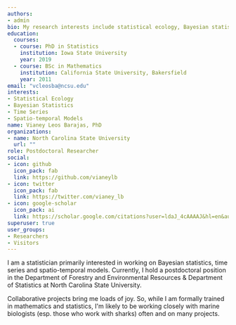 ```yaml
---
authors:
- admin
bio: My research interests include statistical ecology, Bayesian statistics, time series, state-space and spatio-temporal models. I also collaborate on many shark telemetry projects.
education:
  courses:
  - course: PhD in Statistics
    institution: Iowa State University
    year: 2019
  - course: BSc in Mathematics
    institution: California State University, Bakersfield
    year: 2011
email: "vcleosba@ncsu.edu"
interests:
- Statistical Ecology
- Bayesian Statistics
- Time Series
- Spatio-temporal Models
name: Vianey Leos Barajas, PhD 
organizations:
- name: North Carolina State University
  url: ""
role: Postdoctoral Researcher
social:
- icon: github
  icon_pack: fab
  link: https://github.com/vianeylb
- icon: twitter
  icon_pack: fab
  link: https://twitter.com/vianey_lb
- icon: google-scholar
  icon_pack: ai
  link: https://scholar.google.com/citations?user=ldaJ_4cAAAAJ&hl=en&authuser=1
superuser: true
user_groups:
- Researchers
- Visitors
---
```


I am a statistician primarily interested in working on Bayesian statistics, time series and spatio-temporal models. Currently, I hold a postdoctoral position in the Department of Forestry and Environmental Resources & Department of Statistics at North Carolina State University. 

Collaborative projects bring me loads of joy. So, while I am formally trained in mathematics and statistics, I'm likely to be working closely with marine biologists (esp. those who work with sharks) often and on many projects. 
